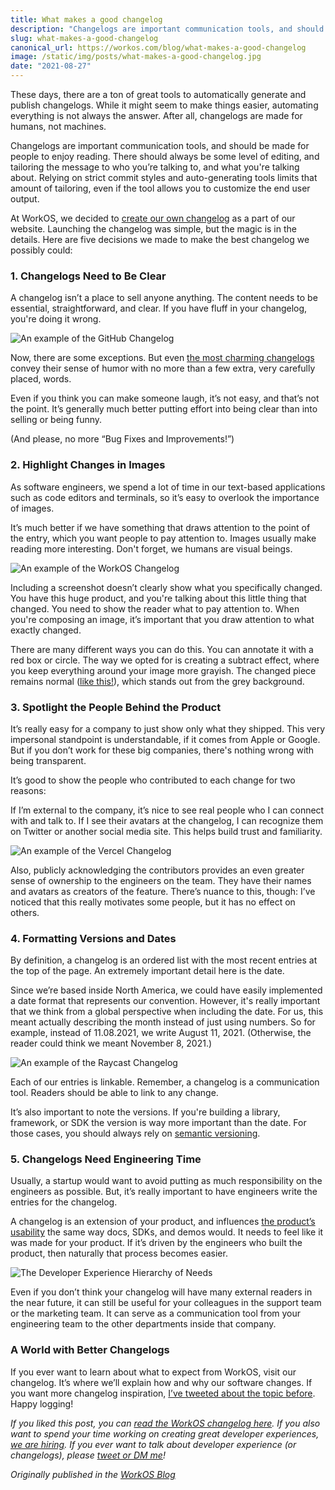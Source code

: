 ```yaml
---
title: What makes a good changelog
description: "Changelogs are important communication tools, and should be made for people to enjoy reading. Here are five decisions we made to make the best changelog we possibly could."
slug: what-makes-a-good-changelog
canonical_url: https://workos.com/blog/what-makes-a-good-changelog
image: /static/img/posts/what-makes-a-good-changelog.jpg
date: "2021-08-27"
---
```


These days, there are a ton of great tools to automatically generate and publish changelogs. While it might seem to make things easier, automating everything is not always the answer. After all, changelogs are made for humans, not machines.

Changelogs are important communication tools, and should be made for people to enjoy reading. There should always be some level of editing, and tailoring the message to who you’re talking to, and what you're talking about. Relying on strict commit styles and auto-generating tools limits that amount of tailoring, even if the tool allows you to customize the end user output.

At WorkOS, we decided to [create our own changelog](https://workos.com/changelog) as a part of our website. Launching the changelog was simple, but the magic is in the details. Here are five decisions we made to make the best changelog we possibly could:

### 1. Changelogs Need to Be Clear

A changelog isn’t a place to sell anyone anything. The content needs to be essential, straightforward, and clear. If you have fluff in your changelog, you're doing it wrong.

![An example of the GitHub Changelog](/static/img/posts/what-makes-a-good-changelog-a.png)

Now, there are some exceptions. But even [the most charming changelogs](https://twitter.com/jbluft/status/1291753733190230017) convey their sense of humor with no more than a few extra, very carefully placed, words.

Even if you think you can make someone laugh, it’s not easy, and that’s not the point. It’s generally much better putting effort into being clear than into selling or being funny.

(And please, no more “Bug Fixes and Improvements!”)

### 2. Highlight Changes in Images

As software engineers, we spend a lot of time in our text-based applications such as code editors and terminals, so it’s easy to overlook the importance of images.

It’s much better if we have something that draws attention to the point of the entry, which you want people to pay attention to. Images usually make reading more interesting. Don't forget, we humans are visual beings.

![An example of the WorkOS Changelog](/static/img/posts/what-makes-a-good-changelog-b.png)

Including a screenshot doesn’t clearly show what you specifically changed. You have this huge product, and you're talking about this little thing that changed. You need to show the reader what to pay attention to. When you're composing an image, it’s important that you draw attention to what exactly changed.

There are many different ways you can do this. You can annotate it with a red box or circle. The way we opted for is creating a subtract effect, where you keep everything around your image more grayish. The changed piece remains normal ([like this!](https://workos.com/changelog/better-interaction-with-x-509-certificates)), which stands out from the grey background.

### 3. Spotlight the People Behind the Product

It’s really easy for a company to just show only what they shipped. This very impersonal standpoint is understandable, if it comes from Apple or Google. But if you don’t work for these big companies, there's nothing wrong with being transparent.

It’s good to show the people who contributed to each change for two reasons:

If I’m external to the company, it’s nice to see real people who I can connect with and talk to. If I see their avatars at the changelog, I can recognize them on Twitter or another social media site. This helps build trust and familiarity.

![An example of the Vercel Changelog](/static/img/posts/what-makes-a-good-changelog-c.png)

Also, publicly acknowledging the contributors provides an even greater sense of ownership to the engineers on the team. They have their names and avatars as creators of the feature. There’s nuance to this, though: I’ve noticed that this really motivates some people, but it has no effect on others.

### 4. Formatting Versions and Dates

By definition, a changelog is an ordered list with the most recent entries at the top of the page. An extremely important detail here is the date.

Since we’re based inside North America, we could have easily implemented a date format that represents our convention. However, it's really important that we think from a global perspective when including the date. For us, this meant actually describing the month instead of just using numbers. So for example, instead of 11.08.2021, we write August 11, 2021. (Otherwise, the reader could think we meant November 8, 2021.)

![An example of the Raycast Changelog](/static/img/posts/what-makes-a-good-changelog-d.png)

Each of our entries is linkable. Remember, a changelog is a communication tool. Readers should be able to link to any change.

It’s also important to note the versions. If you're building a library, framework, or SDK the version is way more important than the date. For those cases, you should always rely on [semantic versioning](https://semver.org/).

### 5. Changelogs Need Engineering Time

Usually, a startup would want to avoid putting as much responsibility on the engineers as possible. But, it’s really important to have engineers write the entries for the changelog.

A changelog is an extension of your product, and influences [the product’s usability](https://twitter.com/zenorocha/status/1418571935412199428) the same way docs, SDKs, and demos would. It needs to feel like it was made for your product. If it’s driven by the engineers who built the product, then naturally that process becomes easier.

![The Developer Experience Hierarchy of Needs](/static/img/posts/what-makes-a-good-changelog-e.png)

Even if you don’t think your changelog will have many external readers in the near future, it can still be useful for your colleagues in the support team or the marketing team. It can serve as a communication tool from your engineering team to the other departments inside that company.

### A World with Better Changelogs

If you ever want to learn about what to expect from WorkOS, visit our changelog. It’s where we’ll explain how and why our software changes. If you want more changelog inspiration, [I’ve tweeted about the topic before](https://twitter.com/zenorocha/status/1404500294235410433). Happy logging!

*If you liked this post, you can [read the WorkOS changelog here](https://workos.com/changelog?utm_source=blog&utm_medium=blog+post&utm_campaign=changelog+post). If you also want to spend your time working on creating great developer experiences, [we are hiring](https://jobs.lever.co/workos). If you ever want to talk about developer experience (or changelogs), please [tweet or DM me](https://twitter.com/zenorocha/)!*

_Originally published in the [WorkOS Blog](https://workos.com/blog/what-makes-a-good-changelog)_